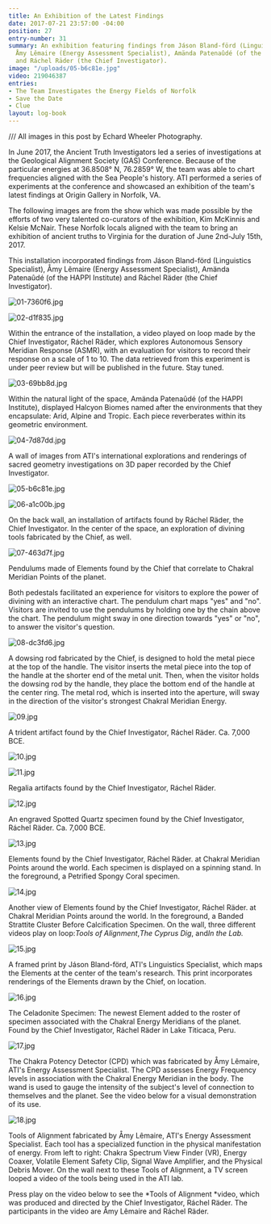 ```yaml
---
title: An Exhibition of the Latest Findings
date: 2017-07-21 23:57:00 -04:00
position: 27
entry-number: 31
summary: An exhibition featuring findings from Jáson Bland-förd (Linguistics Specialist),
  Åmy Lêmaire (Energy Assessment Specialist), Amända Patenaûdé (of the HAPPI Institute)
  and Ráchel Räder (the Chief Investigator).
image: "/uploads/05-b6c81e.jpg"
video: 219046387
entries:
- The Team Investigates the Energy Fields of Norfolk
- Save the Date
- Clue
layout: log-book
---
```


/// All images in this post by Echard Wheeler Photography.

In June 2017, the Ancient Truth Investigators led a series of investigations at the Geological Alignment Society (GAS) Conference. Because of the particular energies at 36.8508° N, 76.2859° W, the team was able to chart frequencies aligned with the Sea People's history. ATI performed a series of experiments at the conference and showcased an exhibition of the team's latest findings at Origin Gallery in Norfolk, VA.

The following images are from the show which was made possible by the efforts of two very talented co-curators of the exhibition, Kim McKinnis and Kelsie McNair. These Norfolk locals aligned with the team to bring an exhibition of ancient truths to Virginia for the duration of June 2nd-July 15th, 2017.

This installation incorporated findings from Jáson Bland-förd (Linguistics Specialist), Åmy Lêmaire (Energy Assessment Specialist), Amända Patenaûdé (of the HAPPI Institute) and Ráchel Räder (the Chief Investigator).

![01-7360f6.jpg](/uploads/01-7360f6.jpg)

![02-d1f835.jpg](/uploads/02-d1f835.jpg)

Within the entrance of the installation, a video played on loop made by the Chief Investigator, Ráchel Räder, which explores Autonomous Sensory Meridian Response (ASMR), with an evaluation for visitors to record their response on a scale of 1 to 10. The data retrieved from this experiment is under peer review but will be published in the future. Stay tuned.

![03-69bb8d.jpg](/uploads/03-69bb8d.jpg)

Within the natural light of the space, Amända Patenaûdé (of the HAPPI Institute), displayed Halcyon Biomes named after the environments that they encapsulate: Arid, Alpine and Tropic. Each piece reverberates within its geometric environment.

![04-7d87dd.jpg](/uploads/04-7d87dd.jpg)

A wall of images from ATI's international explorations and renderings of sacred geometry investigations on 3D paper recorded by the Chief Investigator.

![05-b6c81e.jpg](/uploads/05-b6c81e.jpg)

![06-a1c00b.jpg](/uploads/06-a1c00b.jpg)

On the back wall, an installation of artifacts found by Ráchel Räder, the Chief Investigator. In the center of the space, an exploration of divining tools fabricated by the Chief, as well.

![07-463d7f.jpg](/uploads/07-463d7f.jpg)

Pendulums made of Elements found by the Chief that correlate to Chakral Meridian Points of the planet.

Both pedestals facilitated an experience for visitors to explore the power of divining with an interactive chart. The pendulum chart maps "yes" and "no". Visitors are invited to use the pendulums by holding one by the chain above the chart. The pendulum might sway in one direction towards "yes" or "no", to answer the visitor's question.

![08-dc3fd6.jpg](/uploads/08-dc3fd6.jpg)

A dowsing rod fabricated by the Chief, is designed to hold the metal piece at the top of the handle. The visitor inserts the metal piece into the top of the handle at the shorter end of the metal unit. Then, when the visitor holds the dowsing rod by the handle, they place the bottom end of the handle at the center ring. The metal rod, which is inserted into the aperture, will sway in the direction of the visitor's strongest Chakral Meridian Energy.

![09.jpg](/uploads/09.jpg)

A trident artifact found by the Chief Investigator, Ráchel Räder. Ca. 7,000 BCE.

![10.jpg](/uploads/10.jpg)

![11.jpg](/uploads/11.jpg)

Regalia artifacts found by the Chief Investigator, Ráchel Räder.

![12.jpg](/uploads/12.jpg)

An engraved Spotted Quartz specimen found by the Chief Investigator, Ráchel Räder. Ca. 7,000 BCE.

![13.jpg](/uploads/13.jpg)

Elements found by the Chief Investigator, Ráchel Räder. at Chakral Meridian Points around the world. Each specimen is displayed on a spinning stand. In the foreground, a Petrified Spongy Coral specimen.

![14.jpg](/uploads/14.jpg)

Another view of Elements found by the Chief Investigator, Ráchel Räder. at Chakral Meridian Points around the world. In the foreground, a Banded Strattite Cluster Before Calcification Specimen. On the wall, three different videos play on loop:*Tools of Alignment*,*The Cyprus Dig*, and*In the Lab.*

![15.jpg](/uploads/15.jpg)

A framed print by Jáson Bland-förd, ATI's Linguistics Specialist, which maps the Elements at the center of the team's research. This print incorporates renderings of the Elements drawn by the Chief, on location.

![16.jpg](/uploads/16.jpg)

The Celadonite Specimen: The newest Element added to the roster of specimen associated with the Chakral Energy Meridians of the planet. Found by the Chief Investigator, Ráchel Räder in Lake Titicaca, Peru.

![17.jpg](/uploads/17.jpg)

The Chakra Potency Detector (CPD) which was fabricated by Åmy Lêmaire, ATI's Energy Assessment Specialist. The CPD assesses Energy Frequency levels in association with the Chakral Energy Meridian in the body. The wand is used to gauge the intensity of the subject's level of connection to themselves and the planet. See the video below for a visual demonstration of its use.

![18.jpg](/uploads/18.jpg)

Tools of Alignment fabricated by Åmy Lêmaire, ATI's Energy Assessment Specialist. Each tool has a specialized function in the physical manifestation of energy. From left to right: Chakra Spectrum View Finder (VR), Energy Coaxer, Volatile Element Safety Clip, Signal Wave Amplifier, and the Physical Debris Mover. On the wall next to these Tools of Alignment, a TV screen looped a video of the tools being used in the ATI lab.

Press play on the video below to see the \*Tools of Alignment \*video, which was produced and directed by the Chief Investigator, Ráchel Räder. The participants in the video are Åmy Lêmaire and Ráchel Räder.
